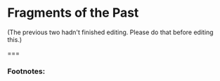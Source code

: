 # Fragments of the Past

(The previous two hadn't finished editing. Please do that before editing this.)

===

### Footnotes: 